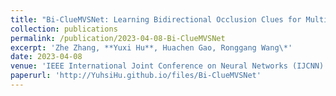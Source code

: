 ```yaml
---
title: "Bi-ClueMVSNet: Learning Bidirectional Occlusion Clues for Multi-View Stereo"
collection: publications
permalink: /publication/2023-04-08-Bi-ClueMVSNet
excerpt: 'Zhe Zhang, **Yuxi Hu**, Huachen Gao, Ronggang Wang\*'
date: 2023-04-08
venue: 'IEEE International Joint Conference on Neural Networks (IJCNN)'
paperurl: 'http://YuhsiHu.github.io/files/Bi-ClueMVSNet'
---
```

